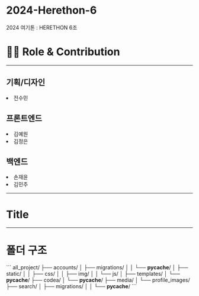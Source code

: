 # 2024-Herethon-6
2024 여기톤 : HERETHON 6조


<h1>👨‍💻 Role & Contribution</h1>
<hr>
<h2>기획/디자인</h2>

<li>전수민</li>

<h2>프론트엔드</h2>

<li>김예원</li>
<li>김정은</li>

<h2>백엔드</h2>

<li>손재윤</li>
<li>김민주</li>

<hr>
<h1>Title</h1>

<hr>

# 폴더 구조

\```
all_project/
├── accounts/
│   ├── migrations/
│   │   └── __pycache__/
│   ├── static/
│   │   ├── css/
│   │   ├── img/
│   │   └── js/
│   ├── templates/
│   └── __pycache__/
├── codea/
│   └── __pycache__/
├── media/
│   └── profile_images/
├── search/
│   ├── migrations/
│   │   └── __pycache__/
\```


